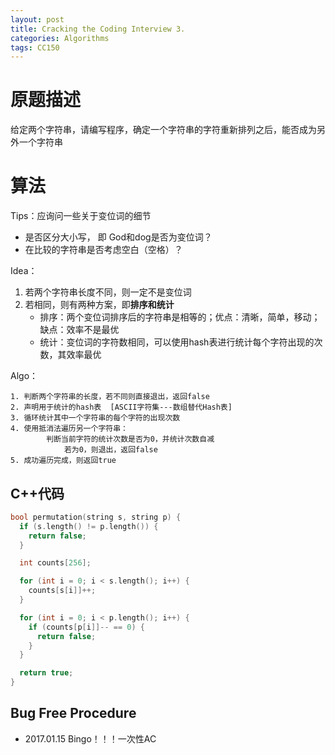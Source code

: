 ```yaml
---
layout: post
title: Cracking the Coding Interview 3.
categories: Algorithms
tags: CC150
---
```


# 原题描述

给定两个字符串，请编写程序，确定一个字符串的字符重新排列之后，能否成为另外一个字符串

# 算法

Tips：应询问一些关于变位词的细节

- 是否区分大小写， 即 God和dog是否为变位词？
- 在比较的字符串是否考虑空白（空格）？

Idea：

1. 若两个字符串长度不同，则一定不是变位词
2. 若相同，则有两种方案，即**排序和统计**
   - 排序：两个变位词排序后的字符串是相等的；优点：清晰，简单，移动；缺点：效率不是最优
   - 统计：变位词的字符数相同，可以使用hash表进行统计每个字符出现的次数，其效率最优

Algo：

```
1. 判断两个字符串的长度，若不同则直接退出，返回false
2. 声明用于统计的hash表  [ASCII字符集---数组替代Hash表]
3. 循环统计其中一个字符串的每个字符的出现次数
4. 使用抵消法遍历另一个字符串：
		判断当前字符的统计次数是否为0，并统计次数自减
			若为0，则退出，返回false
5. 成功遍历完成，则返回true
```

## C++代码

```c++
bool permutation(string s, string p) {
  if (s.length() != p.length()) {
    return false;
  }

  int counts[256];

  for (int i = 0; i < s.length(); i++) {
    counts[s[i]]++;
  }

  for (int i = 0; i < p.length(); i++) {
    if (counts[p[i]]-- == 0) {
      return false;
    }
  }

  return true;
}
```

## Bug Free Procedure

- 2017.01.15 Bingo！！！一次性AC